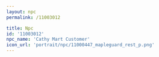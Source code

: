 ```yaml
---
layout: npc
permalink: /11003012

title: Npc
id: '11003012'
npc_name: 'Cathy Mart Customer'
icon_url: 'portrait/npc/11000447_mapleguard_rest_p.png'
---
```

